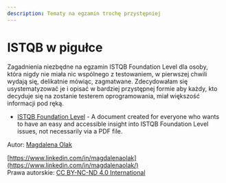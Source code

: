 ```yaml
---
description: Tematy na egzamin trochę przystępniej
---
```


# ISTQB w pigułce

Zagadnienia niezbędne na egzamin ISTQB Foundation Level dla osoby, która nigdy nie miała nic wspólnego z testowaniem, w pierwszej chwili wydają się, delikatnie mówiąc, zagmatwane. Zdecydowałam się usystematyzować je i opisać w bardziej przystępnej formie aby każdy, kto decyduje się na zostanie testerem oprogramowania, miał większość informacji pod ręką. 

- [ISTQB Foundation Level](https://magdalenaolak.gitbook.io/istqb-w-pigulce/) - A document created for everyone who wants to have an easy and accessible insight into ISTQB Foundation Level issues, not necessarily via a PDF file.


Autor: [Magdalena Olak](https://www.linkedin.com/in/magdalenaolak/)

[https://www.linkedin.com/in/magdalenaolak](https://www.linkedin.com/in/magdalenaolak/)  
Prawa autorskie: [CC BY-NC-ND 4.0 International](https://creativecommons.org/licenses/by-nc-nd/4.0/)

